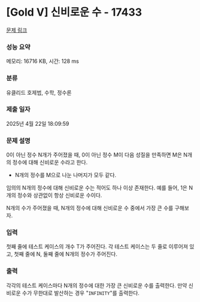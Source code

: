 # [Gold V] 신비로운 수 - 17433 

[문제 링크](https://www.acmicpc.net/problem/17433) 

### 성능 요약

메모리: 16716 KB, 시간: 128 ms

### 분류

유클리드 호제법, 수학, 정수론

### 제출 일자

2025년 4월 22일 18:09:59

### 문제 설명

<p>0이 아닌 정수 N개가 주어졌을 때, 0이 아닌 정수 M이 다음 성질을 만족하면 M은 N개의 정수에 대해 신비로운 수라고 한다.</p>

<ul>
	<li>N개의 정수를 M으로 나눈 나머지가 모두 같다.</li>
</ul>

<p>임의의 N개의 정수에 대해 신비로운 수는 적어도 하나 이상 존재한다. 예를 들어, 1은 N개의 정수와 상관없이 항상 신비로운 수이다.</p>

<p>N개의 수가 주어졌을 때, N개의 정수에 대해 신비로운 수 중에서 가장 큰 수를 구해보자.</p>

### 입력 

 <p>첫째 줄에 테스트 케이스의 개수 T가 주어진다. 각 테스트 케이스는 두 줄로 이루어져 있고, 첫째 줄에 N, 둘째 줄에 N개의 정수가 주어진다.</p>

### 출력 

 <p>각각의 테스트 케이스마다 N개의 정수에 대한 가장 큰 신비로운 수를 출력한다. 만약 신비로운 수가 무한대로 발산하는 경우 "<code>INFINITY</code>"를 출력한다.</p>

